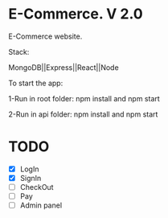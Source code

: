 # E-Commerce. V 2.0

E-Commerce website.

Stack:

MongoDB||Express||React||Node

To start the app:

1-Run in root folder: npm install and npm start

2-Run in api folder: npm install and npm start

# TODO
- [x] LogIn
- [x] SignIn
- [ ] CheckOut
- [ ] Pay
- [ ] Admin panel
